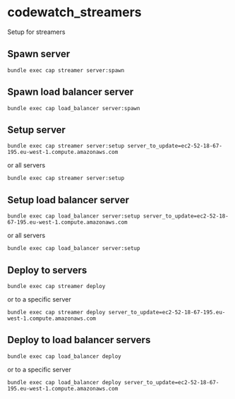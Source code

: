 # codewatch_streamers
Setup for streamers

## Spawn server

```
bundle exec cap streamer server:spawn
``` 

## Spawn load balancer server

```
bundle exec cap load_balancer server:spawn
```

## Setup server

```
bundle exec cap streamer server:setup server_to_update=ec2-52-18-67-195.eu-west-1.compute.amazonaws.com
```

or all servers

```
bundle exec cap streamer server:setup
```  

## Setup load balancer server

```
bundle exec cap load_balancer server:setup server_to_update=ec2-52-18-67-195.eu-west-1.compute.amazonaws.com
```

or all servers

```
bundle exec cap load_balancer server:setup
```

## Deploy to servers

```
bundle exec cap streamer deploy
```

or to a specific server

```
bundle exec cap streamer deploy server_to_update=ec2-52-18-67-195.eu-west-1.compute.amazonaws.com
```

## Deploy to load balancer servers

```
bundle exec cap load_balancer deploy
```

or to a specific server

```
bundle exec cap load_balancer deploy server_to_update=ec2-52-18-67-195.eu-west-1.compute.amazonaws.com
```
